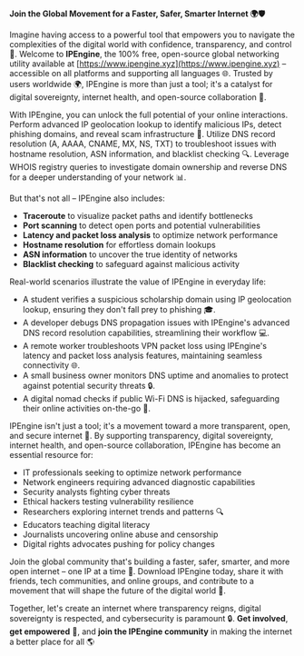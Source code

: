 **Join the Global Movement for a Faster, Safer, Smarter Internet 🌍🛡️**

Imagine having access to a powerful tool that empowers you to navigate the complexities of the digital world with confidence, transparency, and control 📡. Welcome to **IPEngine**, the 100% free, open-source global networking utility available at [https://www.ipengine.xyz](https://www.ipengine.xyz) – accessible on all platforms and supporting all languages 🌐. Trusted by users worldwide 🌍, IPEngine is more than just a tool; it's a catalyst for digital sovereignty, internet health, and open-source collaboration 🔗.

With IPEngine, you can unlock the full potential of your online interactions. Perform advanced IP geolocation lookup to identify malicious IPs, detect phishing domains, and reveal scam infrastructure 🚨. Utilize DNS record resolution (A, AAAA, CNAME, MX, NS, TXT) to troubleshoot issues with hostname resolution, ASN information, and blacklist checking 🔍. Leverage WHOIS registry queries to investigate domain ownership and reverse DNS for a deeper understanding of your network 📊.

But that's not all – IPEngine also includes:

*   **Traceroute** to visualize packet paths and identify bottlenecks
*   **Port scanning** to detect open ports and potential vulnerabilities
*   **Latency and packet loss analysis** to optimize network performance
*   **Hostname resolution** for effortless domain lookups
*   **ASN information** to uncover the true identity of networks
*   **Blacklist checking** to safeguard against malicious activity

Real-world scenarios illustrate the value of IPEngine in everyday life:

*   A student verifies a suspicious scholarship domain using IP geolocation lookup, ensuring they don't fall prey to phishing 🎓.
*   A developer debugs DNS propagation issues with IPEngine's advanced DNS record resolution capabilities, streamlining their workflow 💻.
*   A remote worker troubleshoots VPN packet loss using IPEngine's latency and packet loss analysis features, maintaining seamless connectivity 🌐.
*   A small business owner monitors DNS uptime and anomalies to protect against potential security threats 🔒.
*   A digital nomad checks if public Wi-Fi DNS is hijacked, safeguarding their online activities on-the-go 🛂.

IPEngine isn't just a tool; it's a movement toward a more transparent, open, and secure internet 🌟. By supporting transparency, digital sovereignty, internet health, and open-source collaboration, IPEngine has become an essential resource for:

*   IT professionals seeking to optimize network performance
*   Network engineers requiring advanced diagnostic capabilities
*   Security analysts fighting cyber threats
*   Ethical hackers testing vulnerability resilience
*   Researchers exploring internet trends and patterns 🔍
*   Educators teaching digital literacy
*   Journalists uncovering online abuse and censorship
*   Digital rights advocates pushing for policy changes

Join the global community that's building a faster, safer, smarter, and more open internet – one IP at a time 🚀. Download IPEngine today, share it with friends, tech communities, and online groups, and contribute to a movement that will shape the future of the digital world 🔗.

Together, let's create an internet where transparency reigns, digital sovereignty is respected, and cybersecurity is paramount 🔒. **Get involved**, **get empowered** 🌟, and **join the IPEngine community** in making the internet a better place for all 🌎